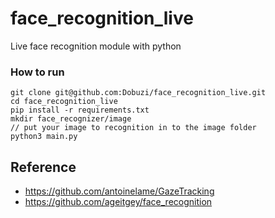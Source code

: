 # face_recognition_live
Live face recognition module with python

### How to run
```
git clone git@github.com:Dobuzi/face_recognition_live.git
cd face_recognition_live
pip install -r requirements.txt
mkdir face_recognizer/image
// put your image to recognition in to the image folder
python3 main.py
```

## Reference
- https://github.com/antoinelame/GazeTracking
- https://github.com/ageitgey/face_recognition
